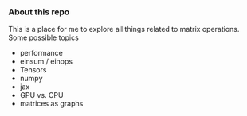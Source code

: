 
### About this repo

This is a place for me to explore all things related to matrix operations.  Some possible topics

* performance
* einsum / einops
* Tensors
* numpy
* jax
* GPU vs. CPU
* matrices as graphs
